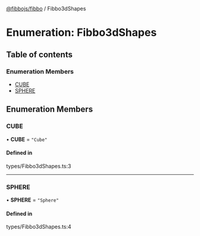 [@fibbojs/fibbo](/api/index)  / Fibbo3dShapes

# Enumeration: Fibbo3dShapes

## Table of contents

### Enumeration Members

- [CUBE](Fibbo3dShapes.md#cube)
- [SPHERE](Fibbo3dShapes.md#sphere)

## Enumeration Members

### CUBE

• **CUBE** = ``"Cube"``

#### Defined in

types/Fibbo3dShapes.ts:3

___

### SPHERE

• **SPHERE** = ``"Sphere"``

#### Defined in

types/Fibbo3dShapes.ts:4
